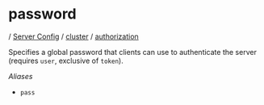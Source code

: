 # password

/ [Server Config](../../../README.md) / [cluster](../../README.md) / [authorization](../README.md) 

Specifies a global password that clients can use to authenticate
the server (requires `user`, exclusive of `token`).

*Aliases*
- `pass`

